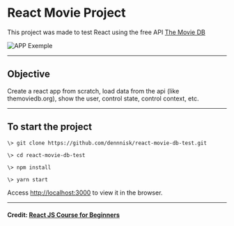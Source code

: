 # React Movie Project

This project was made to test React using the free API [The Movie DB](https://www.themoviedb.org/)

![APP Exemple](https://github.com/dennnisk/react-movie-db-test/blob/main/rmdbExplorerShow.gif?raw=true)

---

## Objective

Create a react app from scratch, load data from the api (like themoviedb.org), show the user, control state, control context, etc.

---
## To start the project

```Shell
\> git clone https://github.com/dennnisk/react-movie-db-test.git

\> cd react-movie-db-test

\> npm install

\> yarn start
```

Access [http://localhost:3000](http://localhost:3000) to view it in the browser.

---

#### Credit: [React JS Course for Beginners](https://www.youtube.com/watch?v=nTeuhbP7wdE)

